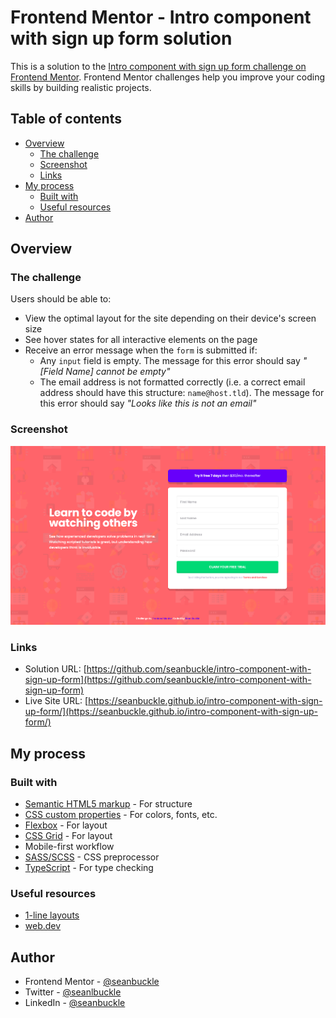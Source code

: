 # Frontend Mentor - Intro component with sign up form solution

This is a solution to the [Intro component with sign up form challenge on Frontend Mentor](https://www.frontendmentor.io/challenges/intro-component-with-signup-form-5cf91bd49edda32581d28fd1). Frontend Mentor challenges help you improve your coding skills by building realistic projects.

## Table of contents

- [Overview](#overview)
  - [The challenge](#the-challenge)
  - [Screenshot](#screenshot)
  - [Links](#links)
- [My process](#my-process)
  - [Built with](#built-with)
  - [Useful resources](#useful-resources)
- [Author](#author)

## Overview

### The challenge

Users should be able to:

- View the optimal layout for the site depending on their device's screen size
- See hover states for all interactive elements on the page
- Receive an error message when the `form` is submitted if:
  - Any `input` field is empty. The message for this error should say *"[Field Name] cannot be empty"*
  - The email address is not formatted correctly (i.e. a correct email address should have this structure: `name@host.tld`). The message for this error should say *"Looks like this is not an email"*

### Screenshot

![](./images/screenshot.png)

### Links

- Solution URL: [https://github.com/seanbuckle/intro-component-with-sign-up-form](https://github.com/seanbuckle/intro-component-with-sign-up-form)
- Live Site URL: [https://seanbuckle.github.io/intro-component-with-sign-up-form/](https://seanbuckle.github.io/intro-component-with-sign-up-form/)

## My process

### Built with

- [Semantic HTML5 markup](https://developer.mozilla.org/en-US/docs/Web/HTML/Element) - For structure
- [CSS custom properties](https://developer.mozilla.org/en-US/docs/Web/CSS/Using_CSS_custom_properties) - For colors, fonts, etc.
- [Flexbox](https://css-tricks.com/snippets/css/a-guide-to-flexbox/) - For layout
- [CSS Grid](https://css-tricks.com/snippets/css/complete-guide-grid/) - For layout
- Mobile-first workflow
- [SASS/SCSS](https://sass-lang.com/) - CSS preprocessor
- [TypeScript](https://www.typescriptlang.org/) - For type checking

### Useful resources

- [1-line layouts](https://1linelayouts.glitch.me/)
- [web.dev](https://web.dev/)

## Author
- Frontend Mentor - [@seanbuckle](https://www.frontendmentor.io/profile/seanbuckle)
- Twitter - [@seanlbuckle](https://www.twitter.com/seanlbuckle)
- LinkedIn - [@seanbuckle](https://www.linkedin.com/in/seanbuckle/)
